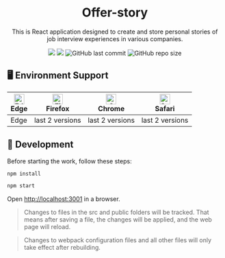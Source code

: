 <div align="center">

  # Offer-story

  This is React application designed to create and store personal stories of job interview experiences in various companies.

  <img src="https://img.shields.io/badge/made%20by-polinakren-blue.svg" >
  <img src="https://img.shields.io/badge/react-18.2.0-green.svg">
  <img alt="GitHub last commit" src="https://img.shields.io/github/last-commit/polinakren/Offer-story.svg?style=flat-square">
  <img alt="GitHub repo size" src="https://img.shields.io/github/repo-size/polinakren/Offer-story">
</div>

## 🖥 Environment Support

| [<img src="https://raw.githubusercontent.com/alrra/browser-logos/master/src/edge/edge_48x48.png" alt="Edge" width="24px" height="24px" />](http://godban.github.io/browsers-support-badges/)<br>Edge | [<img src="https://raw.githubusercontent.com/alrra/browser-logos/master/src/firefox/firefox_48x48.png" alt="Firefox" width="24px" height="24px" />](http://godban.github.io/browsers-support-badges/)<br>Firefox | [<img src="https://raw.githubusercontent.com/alrra/browser-logos/master/src/chrome/chrome_48x48.png" alt="Chrome" width="24px" height="24px" />](http://godban.github.io/browsers-support-badges/)<br>Chrome | [<img src="https://raw.githubusercontent.com/alrra/browser-logos/master/src/safari/safari_48x48.png" alt="Safari" width="24px" height="24px" />](http://godban.github.io/browsers-support-badges/)<br>Safari 
| --- | --- | --- | --- |
| Edge | last 2 versions | last 2 versions | last 2 versions | 

## 🔨 Development

Before starting the work, follow these steps:
```bash
npm install
```
```bash
npm start
```

Open [http://localhost:3001](http://localhost:3001) in a browser.

> Changes to files in the src and public folders will be tracked. That means after saving a file, the changes will be applied, and the web page will reload.

> Changes to webpack configuration files and all other files will only take effect after rebuilding.
